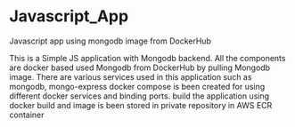 # Javascript_App
Javascript app using mongodb image from DockerHub 

This is a Simple JS application with Mongodb backend.
All the components are docker based
used Mongodb from DockerHub by pulling Mongodb image.
There are various services used in this application such as mongodb, mongo-express
docker compose is been created for using different docker services and binding ports.
build the application using docker build and image is been stored in private repository in AWS ECR container



